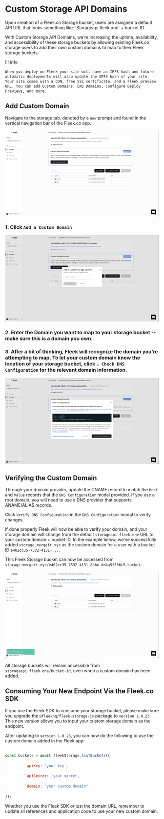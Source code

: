 ﻿

# Custom Storage API Domains

Upon creation of a Fleek.co Storage bucket, users are assigned a default API URL that looks something like: 'Storageapi.fleek.one` + bucket ID.

With Custom Storage API Domains, we're increasing the uptime, availability, and accessibility of these storage buckets by allowing existing Fleek.co storage users to add their own custom domains to map to their Fleek storage buckets.

!!! info

    When you deploy on Fleek your site will have an IPFS hash and future automatic deployments will also update the IPFS hash of your site. Your site comes with a CDN, free SSL certificate, and a Fleek preview URL. You can add Custom Domains, ENS Domains, Configure Deploy Previews, and more.

## Add Custom Domain

Navigate to the storage tab, denoted by a `new` prompt and found in the vertical navigation bar of the Fleek.co app.

![](imgs/add-domain1.png)

### 1.  Click `Add a Custom Domain`

![](imgs/ad-custom-storage-domain.png)

### 2.  Enter the Domain you want to map to your storage bucket -- make sure this is a domain you own.

### 3.  After a bit of thinking, Fleek will recognize the domain you’re attempting to map. To let your custom domain know the location of your storage bucket, click `⚠ Check DNS Configuration` for the relevant domain information. 

![](imgs/dns-config.png)

## Verifying the Custom Domain

Through your domain provider, update the CNAME record to match the `Host` and `Value` records that the `DNS Configuration` modal provided. If you use a root domain, you will need to use a DNS provider that supports ANAME/ALIAS records.

Click `Verify DNS Configuration` in the `DNS Configuration` modal to verify changes.

If done properly Fleek will now be able to verify your domain, and your storage domain will change from the default `storageapi.fleek.one` URL to your custom domain + bucket ID. In the example below, we've successfully added `storage.mergeit.xyz` as the custom domain for a user with a bucket ID `e402cc35-7532-4131-...`.

This Fleek Storage bucket can now be accessed from `storage.mergeit.xyz/e402cc35-7532-4131-8ebe-dd4a5f506c5-bucket`.

![](imgs/final-merge-it-bucket.png)

All storage buckets will remain accessible from `storageapi.fleek.one/bucket-id`, even when a custom domain has been added. 

## Consuming Your New Endpoint Via the Fleek.co SDK

If you use the Fleek SDK to consume your storage bucket, please make sure you upgrade the `@fleekhq/fleek-storage-js` package to `version 1.0.23`. This new version allows you to input your custom storage domain as the endpoint.

After updating to `version 1.0.23`, you can now do the following to use the custom domain added in the Fleek app:

```js

const buckets = await fleekStorage.listBuckets({

`        `apiKey: 'your key',

`        `apiSecret: 'your secret,

`        `domain: "your custom domain"

});

```

Whether you use the Fleek SDK or just the domain URL, remember to update all references and application code to use your new custom domain.

